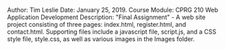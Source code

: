 Author:         Tim Leslie
Date:           January 25, 2019.
Course Module:  CPRG 210 Web Application Development
Description:    "Final Assignment" - A web site project consisting of three pages: index.html, register.html, and
                contact.html.  Supporting files include a javascript file, script.js, and a CSS style file, style.css, as well
                as various images in the Images folder.
